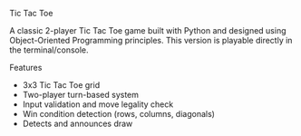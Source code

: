 Tic Tac Toe  

A classic 2-player Tic Tac Toe game built with Python and designed using Object-Oriented Programming principles. This version is playable directly in the terminal/console.

 Features

- 3x3 Tic Tac Toe grid
- Two-player turn-based system
- Input validation and move legality check
- Win condition detection (rows, columns, diagonals)
- Detects and announces draw


